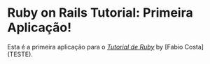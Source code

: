 # Ruby on Rails Tutorial: Primeira Aplicação!

Esta é a primeira aplicação para o [*Tutorial de Ruby*](http://railstutorial.org/)
by [Fabio Costa] (TESTE).
